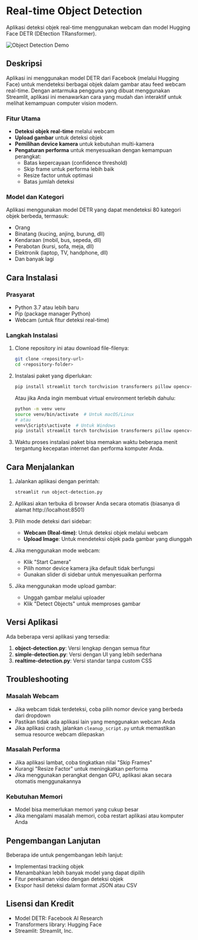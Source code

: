 # Real-time Object Detection

Aplikasi deteksi objek real-time menggunakan webcam dan model Hugging Face DETR (DEtection TRansformer).

![Object Detection Demo](assets/object-detection-demo.png)

## Deskripsi

Aplikasi ini menggunakan model DETR dari Facebook (melalui Hugging Face) untuk mendeteksi berbagai objek dalam gambar atau feed webcam real-time. Dengan antarmuka pengguna yang dibuat menggunakan Streamlit, aplikasi ini menawarkan cara yang mudah dan interaktif untuk melihat kemampuan computer vision modern.

### Fitur Utama

- **Deteksi objek real-time** melalui webcam
- **Upload gambar** untuk deteksi objek
- **Pemilihan device kamera** untuk kebutuhan multi-kamera
- **Pengaturan performa** untuk menyesuaikan dengan kemampuan perangkat:
  - Batas kepercayaan (confidence threshold)
  - Skip frame untuk performa lebih baik
  - Resize factor untuk optimasi
  - Batas jumlah deteksi

### Model dan Kategori

Aplikasi menggunakan model DETR yang dapat mendeteksi 80 kategori objek berbeda, termasuk:
- Orang
- Binatang (kucing, anjing, burung, dll)
- Kendaraan (mobil, bus, sepeda, dll)
- Perabotan (kursi, sofa, meja, dll)
- Elektronik (laptop, TV, handphone, dll)
- Dan banyak lagi

## Cara Instalasi

### Prasyarat
- Python 3.7 atau lebih baru
- Pip (package manager Python)
- Webcam (untuk fitur deteksi real-time)

### Langkah Instalasi

1. Clone repository ini atau download file-filenya:
   ```bash
   git clone <repository-url>
   cd <repository-folder>
   ```

2. Instalasi paket yang diperlukan:
   ```bash
   pip install streamlit torch torchvision transformers pillow opencv-python numpy
   ```

   Atau jika Anda ingin membuat virtual environment terlebih dahulu:
   ```bash
   python -m venv venv
   source venv/bin/activate  # Untuk macOS/Linux
   # atau
   venv\Scripts\activate  # Untuk Windows
   pip install streamlit torch torchvision transformers pillow opencv-python numpy
   ```

3. Waktu proses instalasi paket bisa memakan waktu beberapa menit tergantung kecepatan internet dan performa komputer Anda.

## Cara Menjalankan

1. Jalankan aplikasi dengan perintah:
   ```bash
   streamlit run object-detection.py
   ```

2. Aplikasi akan terbuka di browser Anda secara otomatis (biasanya di alamat http://localhost:8501)

3. Pilih mode deteksi dari sidebar:
   - **Webcam (Real-time)**: Untuk deteksi objek melalui webcam
   - **Upload Image**: Untuk mendeteksi objek pada gambar yang diunggah

4. Jika menggunakan mode webcam:
   - Klik "Start Camera"
   - Pilih nomor device kamera jika default tidak berfungsi
   - Gunakan slider di sidebar untuk menyesuaikan performa

5. Jika menggunakan mode upload gambar:
   - Unggah gambar melalui uploader
   - Klik "Detect Objects" untuk memproses gambar

## Versi Aplikasi

Ada beberapa versi aplikasi yang tersedia:

1. **object-detection.py**: Versi lengkap dengan semua fitur
2. **simple-detection.py**: Versi dengan UI yang lebih sederhana
3. **realtime-detection.py**: Versi standar tanpa custom CSS

## Troubleshooting

### Masalah Webcam
- Jika webcam tidak terdeteksi, coba pilih nomor device yang berbeda dari dropdown
- Pastikan tidak ada aplikasi lain yang menggunakan webcam Anda
- Jika aplikasi crash, jalankan `cleanup_script.py` untuk memastikan semua resource webcam dilepaskan

### Masalah Performa
- Jika aplikasi lambat, coba tingkatkan nilai "Skip Frames"
- Kurangi "Resize Factor" untuk meningkatkan performa
- Jika menggunakan perangkat dengan GPU, aplikasi akan secara otomatis menggunakannya

### Kebutuhan Memori
- Model bisa memerlukan memori yang cukup besar
- Jika mengalami masalah memori, coba restart aplikasi atau komputer Anda

## Pengembangan Lanjutan

Beberapa ide untuk pengembangan lebih lanjut:
- Implementasi tracking objek
- Menambahkan lebih banyak model yang dapat dipilih
- Fitur perekaman video dengan deteksi objek
- Ekspor hasil deteksi dalam format JSON atau CSV

## Lisensi dan Kredit
- Model DETR: Facebook AI Research
- Transformers library: Hugging Face
- Streamlit: Streamlit, Inc.
